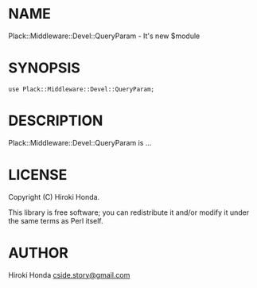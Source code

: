 # NAME

Plack::Middleware::Devel::QueryParam - It's new $module

# SYNOPSIS

    use Plack::Middleware::Devel::QueryParam;

# DESCRIPTION

Plack::Middleware::Devel::QueryParam is ...

# LICENSE

Copyright (C) Hiroki Honda.

This library is free software; you can redistribute it and/or modify
it under the same terms as Perl itself.

# AUTHOR

Hiroki Honda <cside.story@gmail.com>
